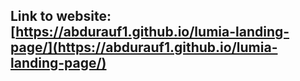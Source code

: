## Link to website: [https://abdurauf1.github.io/lumia-landing-page/](https://abdurauf1.github.io/lumia-landing-page/)    